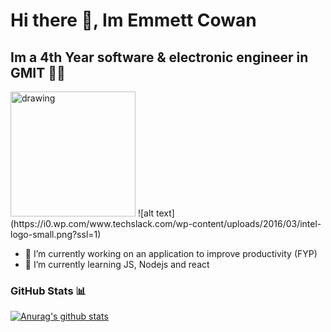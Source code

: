 # Hi there 👋, Im Emmett Cowan

## Im a 4th Year software & electronic engineer in GMIT 👨‍💻

<img src="https://i0.wp.com/www.techslack.com/wp-content/uploads/2016/03/intel-logo-small.png?ssl=1" alt="drawing" width="200"/>
![alt text](https://i0.wp.com/www.techslack.com/wp-content/uploads/2016/03/intel-logo-small.png?ssl=1)

- 🔭 I’m currently working on an application to improve productivity (FYP)
- 🌱 I’m currently learning JS, Nodejs and react

### GitHub Stats :bar_chart:
[![Anurag's github stats](https://github-readme-stats.vercel.app/api?username=emmettcowan&show_icons=true&theme=radical)](https://github.com/anuraghazra/github-readme-stats)

<!--
**emmettcowan/emmettcowan** is a ✨ _special_ ✨ repository because its `README.md` (this file) appears on your GitHub profile.

Here are some ideas to get you started:

- 🔭 I’m currently working on ...
- 🌱 I’m currently learning ...
- 👯 I’m looking to collaborate on ...
- 🤔 I’m looking for help with ...
- 💬 Ask me about ...
- 📫 How to reach me: ...
- 😄 Pronouns: ...
- ⚡ Fun fact: ...
-->
